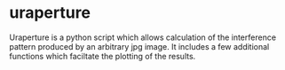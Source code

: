 # uraperture

Uraperture is a python script which allows calculation of the interference pattern produced by an arbitrary jpg image. It includes a few additional functions which faciltate the plotting of the results. 

